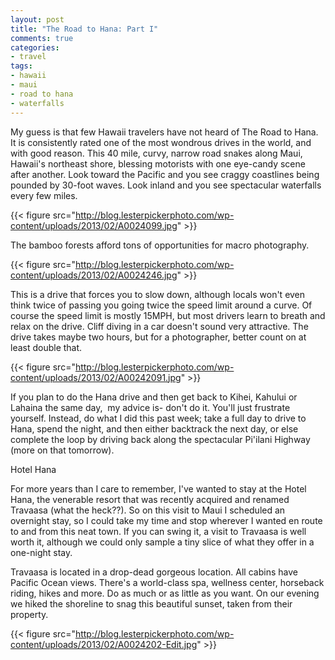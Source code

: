 ```yaml
---
layout: post
title: "The Road to Hana: Part I"
comments: true
categories:
- travel
tags:
- hawaii
- maui
- road to hana
- waterfalls
---
```

My guess is that few Hawaii travelers have not heard of The Road to Hana. It is consistently rated one of the most wondrous drives in the world, and with good reason. This 40 mile, curvy, narrow road snakes along Maui, Hawaii's northeast shore, blessing motorists with one eye-candy scene after another. Look toward the Pacific and you see craggy coastlines being pounded by 30-foot waves. Look inland and you see spectacular waterfalls every few miles.

{{< figure src="http://blog.lesterpickerphoto.com/wp-content/uploads/2013/02/A0024099.jpg" >}}

The bamboo forests afford tons of opportunities for macro photography.

{{< figure src="http://blog.lesterpickerphoto.com/wp-content/uploads/2013/02/A0024246.jpg" >}}

This is a drive that forces you to slow down, although locals won't even think twice of passing you going twice the speed limit around a curve. Of course the speed limit is mostly 15MPH, but most drivers learn to breath and relax on the drive. Cliff diving in a car doesn't sound very attractive. The drive takes maybe two hours, but for a photographer, better count on at least double that.

{{< figure src="http://blog.lesterpickerphoto.com/wp-content/uploads/2013/02/A00242091.jpg" >}}

If you plan to do the Hana drive and then get back to Kihei, Kahului or Lahaina the same day,  my advice is- don't do it. You'll just frustrate yourself. Instead, do what I did this past week; take a full day to drive to Hana, spend the night, and then either backtrack the next day, or else complete the loop by driving back along the spectacular Pi'ilani Highway (more on that tomorrow).

Hotel Hana

For more years than I care to remember, I've wanted to stay at the Hotel Hana, the venerable resort that was recently acquired and renamed Travaasa (what the heck??). So on this visit to Maui I scheduled an overnight stay, so I could take my time and stop wherever I wanted en route to and from this neat town. If you can swing it, a visit to Travaasa is well worth it, although we could only sample a tiny slice of what they offer in a one-night stay.

Travaasa is located in a drop-dead gorgeous location. All cabins have Pacific Ocean views. There's a world-class spa, wellness center, horseback riding, hikes and more. Do as much or as little as you want. On our evening we hiked the shoreline to snag this beautiful sunset, taken from their property.

{{< figure src="http://blog.lesterpickerphoto.com/wp-content/uploads/2013/02/A0024202-Edit.jpg" >}}

